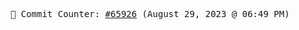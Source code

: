 <p align="center">
    <samp>
        📮 Commit Counter: <a href="https://github.com/Javascript-void0/Javascript-void0/commits/main">#65926</a> (August 29, 2023 @ 06:49 PM)
    </samp>
</p>